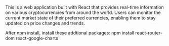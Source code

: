 
This is a web application built with React that provides real-time information on various cryptocurrencies from around the world. Users can monitor the current market state of their preferred currencies, enabling them to stay updated on price changes and trends. 

After npm install, install these addtional packages: npm install react-router-dom react-google-charts

